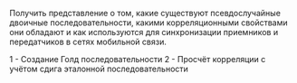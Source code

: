 Получить представление о том, какие существуют псевдослучайные двоичные последовательности, какими корреляционными свойствами они обладают и как используются для синхронизации приемников и передатчиков в сетях мобильной связи.

1 - Создание Голд последовательности 
2 - Просчёт корреляции с учётом сдига эталонной последовательности